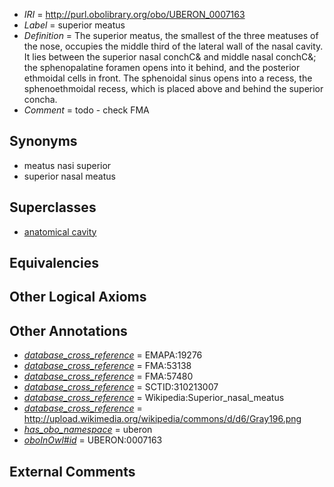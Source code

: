  * *IRI* = http://purl.obolibrary.org/obo/UBERON_0007163
 * *Label* = superior meatus
 * *Definition* = The superior meatus, the smallest of the three meatuses of the nose, occupies the middle third of the lateral wall of the nasal cavity. It lies between the superior nasal conchC& and middle nasal conchC&; the sphenopalatine foramen opens into it behind, and the posterior ethmoidal cells in front. The sphenoidal sinus opens into a recess, the sphenoethmoidal recess, which is placed above and behind the superior concha.
 * *Comment* = todo - check FMA

## Synonyms

 * meatus nasi superior
 * superior nasal meatus

## Superclasses

 * [anatomical cavity](../../UBERON/53/UBERON_0002553.md)

## Equivalencies


## Other Logical Axioms


## Other Annotations

 * *[database_cross_reference](../../ef/oboInOwl#hasDbXref.md)* = EMAPA:19276
 * *[database_cross_reference](../../ef/oboInOwl#hasDbXref.md)* = FMA:53138
 * *[database_cross_reference](../../ef/oboInOwl#hasDbXref.md)* = FMA:57480
 * *[database_cross_reference](../../ef/oboInOwl#hasDbXref.md)* = SCTID:310213007
 * *[database_cross_reference](../../ef/oboInOwl#hasDbXref.md)* = Wikipedia:Superior_nasal_meatus
 * *[database_cross_reference](../../ef/oboInOwl#hasDbXref.md)* = http://upload.wikimedia.org/wikipedia/commons/d/d6/Gray196.png
 * *[has_obo_namespace](../../ce/oboInOwl#hasOBONamespace.md)* = uberon
 * *[oboInOwl#id](../../id/oboInOwl#id.md)* = UBERON:0007163

## External Comments

